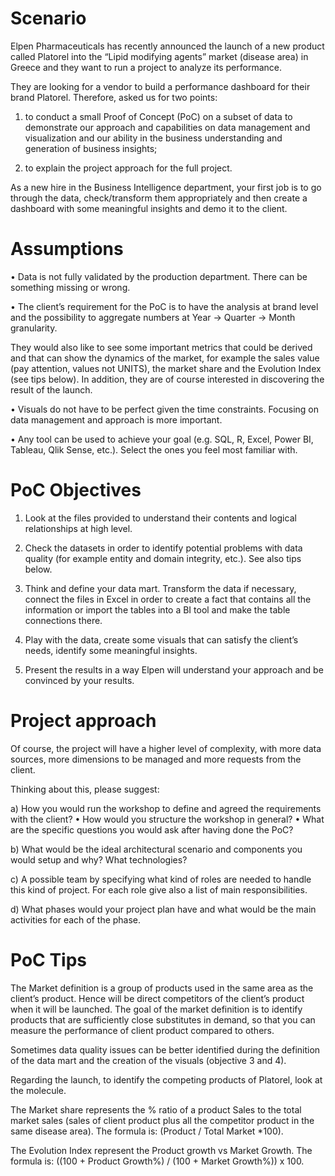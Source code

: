 # Scenario

Elpen Pharmaceuticals has recently announced the launch of a new product called Platorel into the “Lipid modifying agents” market (disease area) in Greece and they want to run a project to analyze its performance.

They are looking for a vendor to build a performance dashboard for their brand Platorel. Therefore, asked us for two points:

1.	to conduct a small Proof of Concept (PoC) on a subset of data to demonstrate our approach and capabilities on data management and visualization and our ability in the business understanding and generation of business insights;

2.	to explain the project approach for the full project.

As a new hire in the Business Intelligence department, your first job is to go through the data, check/transform them appropriately and then create a dashboard with some meaningful insights and demo it to the client.


# Assumptions

•	Data is not fully validated by the production department. There can be something missing or wrong.

•	The client’s requirement for the PoC is to have the analysis at brand level and the possibility to aggregate numbers at Year -> Quarter -> Month granularity.

They would also like to see some important metrics that could be derived and that can show the dynamics of the market, for example the sales value (pay attention, values not UNITS), the market share and the Evolution Index (see tips below). In addition, they are of course interested in discovering the result of the launch.

•	Visuals do not have to be perfect given the time constraints. Focusing on data management and approach is more important.

•	Any tool can be used to achieve your goal (e.g. SQL, R, Excel, Power BI, Tableau, Qlik Sense, etc.). Select the ones you feel most familiar with.


# PoC Objectives

1)	Look at the files provided to understand their contents and logical relationships at high level.

2)	Check the datasets in order to identify potential problems with data quality (for example entity and domain integrity, etc.). See also tips below.

3)	Think and define your data mart. Transform the data if necessary, connect the files in Excel in order to create a fact that contains all the information or import the tables into a BI tool and make the table connections there. 

4)	Play with the data, create some visuals that can satisfy the client’s needs, identify some meaningful insights.

5)	Present the results in a way Elpen will understand your approach and be convinced by your results.


# Project approach

Of course, the project will have a higher level of complexity, with more data sources, more dimensions to be managed and more requests from the client.

Thinking about this, please suggest:

a)	How you would run the workshop to define and agreed the requirements with the client?
•	How would you structure the workshop in general?
•	What are the specific questions you would ask after having done the PoC?
 
b)	What would be the ideal architectural scenario and components you would setup and why? What technologies? 

c)	A possible team by specifying what kind of roles are needed to handle this kind of project. For each role give also a list of main responsibilities.

d)	What phases would your project plan have and what would be the main activities for each of the phase.


# PoC Tips

The Market definition is a group of products used in the same area as the client’s product. Hence will be direct competitors of the client’s product when it will be launched. 
The goal of the market definition is to identify products that are sufficiently close substitutes in demand, so that you can measure the performance of client product compared to others.

Sometimes data quality issues can be better identified during the definition of the data mart and the creation of the visuals (objective 3 and 4).

Regarding the launch, to identify the competing products of Platorel, look at the molecule. 

The Market share represents the % ratio of a product Sales to the total market sales (sales of client product plus all the competitor product in the same disease area). The formula is: (Product / Total Market *100).

The Evolution Index represent the Product growth vs Market Growth. The formula is: ((100 + Product Growth%) / (100 + Market Growth%)) x 100.
